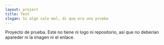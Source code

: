 ```yaml
---
layout: project
title: Test
slogan: Si algo sale mal, di que era una prueba
---
```


Proyecto de prueba. Este no tiene ni logo ni repositorio, así que no deberían apareder ni la imagen ni el enlace.

